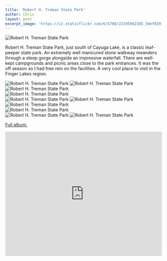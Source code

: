 ```yaml
---
title: 'Robert H. Treman State Park'
author: Chris
layout: post
excerpt_image: 'https://c2.staticflickr.com/6/5780/22195942185_3def839729_k.jpg'
---
```


<div class="photos one">
  <img
    src="https://c2.staticflickr.com/6/5780/22195942185_3def839729_k.jpg"
    srcset="https://c2.staticflickr.com/6/5780/22195942185_8115e335c7_c.jpg 800w,
            https://c2.staticflickr.com/6/5780/22195942185_8115e335c7_b.jpg 1024w,
            https://c2.staticflickr.com/6/5780/22195942185_3def839729_k.jpg 2048w"
    alt="Robert H. Treman State Park"
    data-action="zoom">
</div>

Robert H. Treman State Park, just south of Cayuga Lake, is a classic leaf-peeper state park. An extremely well manicured stone walkway meanders through a steep gorge alongside an impressive waterfall. There are well-kept campgrounds and picnic areas close to the park entrances. It was the off season so I had free rein on the facilities. A very cool place to visit in the Finger Lakes region.

<div class="photos two">
  <img
    src="https://c2.staticflickr.com/6/5648/21574894413_c8c9574473_k.jpg"
    srcset="https://c2.staticflickr.com/6/5648/21574894413_4a5a1ac97b_c.jpg 800w,
            https://c2.staticflickr.com/6/5648/21574894413_4a5a1ac97b_b.jpg 1024w,
            https://c2.staticflickr.com/6/5648/21574894413_c8c9574473_k.jpg 2048w"
    alt="Robert H. Treman State Park"
    data-action="zoom">
  <img
    src="https://c1.staticflickr.com/1/782/22008158378_e027208019_k.jpg"
    srcset="https://c1.staticflickr.com/1/782/22008158378_41f2024deb_c.jpg 800w,
            https://c1.staticflickr.com/1/782/22008158378_41f2024deb_b.jpg 1024w,
            https://c1.staticflickr.com/1/782/22008158378_e027208019_k.jpg 2048w"
    alt="Robert H. Treman State Park"
    data-action="zoom">
</div>

<div class="photos one">
  <img
    src="https://c2.staticflickr.com/2/1464/23888406933_a68dadd739_k.jpg"
    srcset="https://c2.staticflickr.com/2/1464/23888406933_096195d6e8_c.jpg 800w,
            https://c2.staticflickr.com/2/1464/23888406933_096195d6e8_b.jpg 1024w,
            https://c2.staticflickr.com/2/1464/23888406933_a68dadd739_k.jpg 2048w"
    alt="Robert H. Treman State Park"
    data-action="zoom">
</div>

<div class="photos one">
  <img
    src="https://c2.staticflickr.com/2/1536/24514940345_39a9e34425_k.jpg"
    srcset="https://c2.staticflickr.com/2/1536/24514940345_9d2c9540f6_c.jpg 800w,
            https://c2.staticflickr.com/2/1536/24514940345_9d2c9540f6_b.jpg 1024w,
            https://c2.staticflickr.com/2/1536/24514940345_39a9e34425_k.jpg 2048w"
    alt="Robert H. Treman State Park"
    data-action="zoom">
</div>

<div class="photos three">
  <img
    src="https://c2.staticflickr.com/6/5802/22007456800_b005b65fed_k.jpg"
    srcset="https://c2.staticflickr.com/6/5802/22007456800_95eab99e92_c.jpg 800w,
            https://c2.staticflickr.com/6/5802/22007456800_95eab99e92_b.jpg 1024w,
            https://c2.staticflickr.com/6/5802/22007456800_b005b65fed_k.jpg 2048w"
    alt="Robert H. Treman State Park"
    data-action="zoom">
  <img
    src="https://c1.staticflickr.com/1/590/22205835151_98f35d5e97_k.jpg"
    srcset="https://c1.staticflickr.com/1/590/22205835151_c6537937ca_c.jpg 800w,
            https://c1.staticflickr.com/1/590/22205835151_c6537937ca_b.jpg 1024w,
            https://c1.staticflickr.com/1/590/22205835151_98f35d5e97_k.jpg 2048w"
    alt="Robert H. Treman State Park"
    data-action="zoom">
  <img
    src="https://c1.staticflickr.com/1/595/21574524463_e6e8ed9791_k.jpg"
    srcset="https://c1.staticflickr.com/1/595/21574524463_3cde1ebe34_c.jpg 800w,
            https://c1.staticflickr.com/1/595/21574524463_3cde1ebe34_b.jpg 1024w,
            https://c1.staticflickr.com/1/595/21574524463_e6e8ed9791_k.jpg 2048w"
    alt="Robert H. Treman State Park"
    data-action="zoom">
</div>

<div class="photos one">
  <img
    src="https://c1.staticflickr.com/1/605/22009088009_998fc18f87_k.jpg"
    srcset="https://c1.staticflickr.com/1/605/22009088009_130b0e807a_c.jpg 800w,
            https://c1.staticflickr.com/1/605/22009088009_130b0e807a_b.jpg 1024w,
            https://c1.staticflickr.com/1/605/22009088009_998fc18f87_k.jpg 2048w"
    alt="Robert H. Treman State Park"
    data-action="zoom">
</div>

<div class="photos two">
  <img
    src="https://c2.staticflickr.com/6/5644/22205877341_7c43145ab9_k.jpg"
    srcset="https://c2.staticflickr.com/6/5644/22205877341_cf59ba6718_c.jpg 800w,
            https://c2.staticflickr.com/6/5644/22205877341_cf59ba6718_b.jpg 1024w,
            https://c2.staticflickr.com/6/5644/22205877341_7c43145ab9_k.jpg 2048w"
    alt="Robert H. Treman State Park"
    data-action="zoom">
  <img
    src="https://c2.staticflickr.com/6/5658/22195560365_a6fcf659cf_k.jpg"
    srcset="https://c2.staticflickr.com/6/5658/22195560365_060061ba03_c.jpg 800w,
            https://c2.staticflickr.com/6/5658/22195560365_060061ba03_b.jpg 1024w,
            https://c2.staticflickr.com/6/5658/22195560365_a6fcf659cf_k.jpg 2048w"
    alt="Robert H. Treman State Park"
    data-action="zoom">
</div>

[Full album.](https://www.flickr.com/photos/contolini/albums/72157663635317631)

<div class="map">
  <iframe style="pointer-events:none; border:0;" src="https://www.google.com/maps/embed?pb=!1m17!1m11!1m3!1d20626.825753879446!2d-76.56858651013604!3d42.39708700184552!2m2!1f0!2f0!3m2!1i1024!2i768!4f13.1!3m3!1m2!1s0x0%3A0xd31752fb7d06305c!2sRobert+H.+Treman+State+Park!5e1!3m2!1sen!2sus!4v1453364081923" width="100%" height="400" frameborder="0" style="border:0" allowfullscreen></iframe>
</div>

